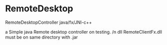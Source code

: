# RemoteDesktop
RemoteDesktopController java/fx/JNI-c++

a Simple java Remote desktop controller 
on testing. /n
dll RemoteClientFx.dll must be on same directory with .jar
